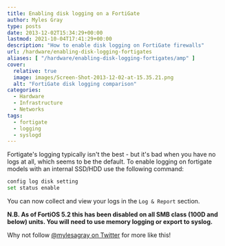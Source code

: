 ```yaml
---
title: Enabling disk logging on a FortiGate
author: Myles Gray
type: posts
date: 2013-12-02T15:34:29+00:00
lastmod: 2021-10-04T17:41:29+00:00
description: "How to enable disk logging on FortiGate firewalls"
url: /hardware/enabling-disk-logging-fortigates
aliases: [ "/hardware/enabling-disk-logging-fortigates/amp" ]
cover:
  relative: true
  image: images/Screen-Shot-2013-12-02-at-15.35.21.png
  alt: "FortiGate disk logging comparison"
categories:
  - Hardware
  - Infrastructure
  - Networks
tags:
  - fortigate
  - logging
  - syslogd
---
```


Fortigate's logging typically isn't the best - but it's bad when you have no logs at all, which seems to be the default. To enable logging on fortigate models with an internal SSD/HDD use the following command:

```sh
config log disk setting
set status enable
```

You can now collect and view your logs in the `Log & Report` section.

**N.B. As of FortiOS 5.2 this has been disabled on all SMB class (100D and below) units. You will need to use memory logging or export to syslog.**

Why not follow [@mylesagray on Twitter][1] for more like this!

 [1]: https://twitter.com/mylesagray